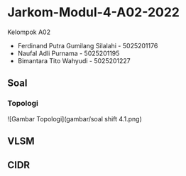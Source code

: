 # Jarkom-Modul-4-A02-2022
Kelompok A02
+ Ferdinand Putra Gumilang Silalahi - 5025201176
+ Naufal Adli Purnama - 5025201195
+ Bimantara Tito Wahyudi - 5025201227

## Soal
### Topologi
![Gambar Topologi](gambar/soal shift 4.1.png)
## VLSM

## CIDR
